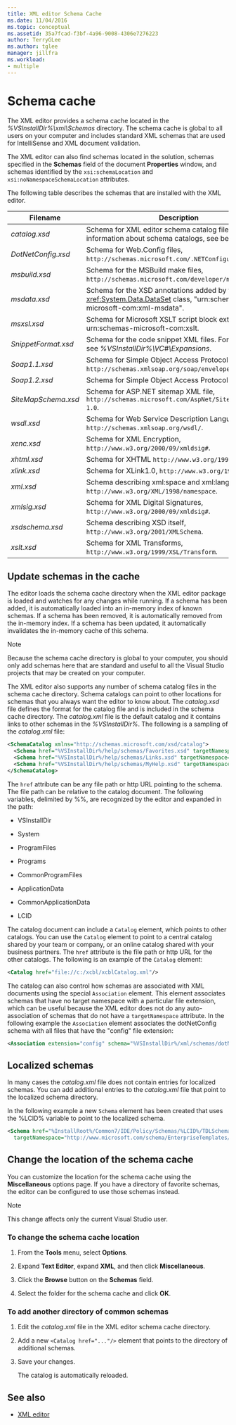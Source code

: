 ```yaml
---
title: XML editor Schema Cache
ms.date: 11/04/2016
ms.topic: conceptual
ms.assetid: 35a7fcad-f3bf-4a96-9008-4306e7276223
author: TerryGLee
ms.author: tglee
manager: jillfra
ms.workload:
- multiple
---
```

# Schema cache

The XML editor provides a schema cache located in the *%VSInstallDir%\xml\Schemas* directory. The schema cache is global to all users on your computer and includes standard XML schemas that are used for IntelliSense and XML document validation.

The XML editor can also find schemas located in the solution, schemas specified in the **Schemas** field of the document **Properties** window, and schemas identified by the `xsi:schemaLocation` and `xsi:noNamespaceSchemaLocation` attributes.

The following table describes the schemas that are installed with the XML editor.

| Filename | Description |
|-| - |
| *catalog.xsd* | Schema for XML editor schema catalog files. For information about schema catalogs, see below. |
| *DotNetConfig.xsd* | Schema for Web.Config files, `http://schemas.microsoft.com/.NETConfiguration/v2.0`. |
| *msbuild.xsd* | Schema for the MSBuild make files, `http://schemas.microsoft.com/developer/msbuild/2003`. |
| *msdata.xsd* | Schema for the XSD annotations added by the <xref:System.Data.DataSet> class, "urn:schemas-microsoft-com:xml-msdata". |
| *msxsl.xsd* | Schema for Microsoft XSLT script block extensions, urn:schemas-microsoft-com:xslt. |
| *SnippetFormat.xsd* | Schema for the code snippet XML files. For examples, see *%VSInstallDir%\VC#\Expansions*. |
| *Soap1.1.xsd* | Schema for Simple Object Access Protocol (SOAP) 1.1, `http://schemas.xmlsoap.org/soap/envelope/`. |
| *Soap1.2.xsd* | Schema for Simple Object Access Protocol 1.2. |
| *SiteMapSchema.xsd* | Schema for ASP.NET sitemap XML file, `http://schemas.microsoft.com/AspNet/SiteMap-File-1.0`. |
| *wsdl.xsd* | Schema for Web Service Description Language, `http://schemas.xmlsoap.org/wsdl/`. |
| *xenc.xsd* | Schema for XML Encryption, `http://www.w3.org/2000/09/xmldsig#`. |
| *xhtml.xsd* | Schema for XHTML `http://www.w3.org/1999/xhtml`. |
| *xlink.xsd* | Schema for XLink1.0, `http://www.w3.org/1999/xlink`. |
| *xml.xsd* | Schema describing xml:space and xml:lang attributes, `http://www.w3.org/XML/1998/namespace`. |
| *xmlsig.xsd* | Schema for XML Digital Signatures, `http://www.w3.org/2000/09/xmldsig#`. |
| *xsdschema.xsd* | Schema describing XSD itself, `http://www.w3.org/2001/XMLSchema`. |
| *xslt.xsd* | Schema for XML Transforms, `http://www.w3.org/1999/XSL/Transform`. |

## Update schemas in the cache

The editor loads the schema cache directory when the XML editor package is loaded and watches for any changes while running. If a schema has been added, it is automatically loaded into an in-memory index of known schemas. If a schema has been removed, it is automatically removed from the in-memory index. If a schema has been updated, it automatically invalidates the in-memory cache of this schema.

> [!NOTE]
> Because the schema cache directory is global to your computer, you should only add schemas here that are standard and useful to all the Visual Studio projects that may be created on your computer.

The XML editor also supports any number of schema catalog files in the schema cache directory. Schema catalogs can point to other locations for schemas that you always want the editor to know about. The *catalog.xsd* file defines the format for the catalog file and is included in the schema cache directory. The *catalog.xml* file is the default catalog and it contains links to other schemas in the *%VSInstallDir%*. The following is a sampling of the *catalog.xml* file:

```xml
<SchemaCatalog xmlns="http://schemas.microsoft.com/xsd/catalog">
  <Schema href="%VSInstallDir%/help/schemas/Favorites.xsd" targetNamespace="urn:Favorites-Schema"/>
  <Schema href="%VSInstallDir%/help/schemas/Links.xsd" targetNamespace="urn:Links-Schema"/>
  <Schema href="%VSInstallDir%/help/schemas/MyHelp.xsd" targetNamespace="urn:VSHelp-Schema"/>
</SchemaCatalog>
```

The `href` attribute can be any file path or http URL pointing to the schema. The file path can be relative to the catalog document. The following variables, delimited by %%, are recognized by the editor and expanded in the path:

- VSInstallDir

- System

- ProgramFiles

- Programs

- CommonProgramFiles

- ApplicationData

- CommonApplicationData

- LCID

The catalog document can include a `Catalog` element, which points to other catalogs. You can use the `Catalog` element to point to a central catalog shared by your team or company, or an online catalog shared with your business partners. The `href` attribute is the file path or http URL for the other catalogs. The following is an example of the `Catalog` element:

```xml
<Catalog href="file://c:/xcbl/xcblCatalog.xml"/>
```

The catalog can also control how schemas are associated with XML documents using the special `Association` element. This element associates schemas that have no target namespace with a particular file extension, which can be useful because the XML editor does not do any auto-association of schemas that do not have a `targetNamespace` attribute. In the following example the `Association` element associates the dotNetConfig schema with all files that have the "config" file extension:

```xml
<Association extension="config" schema="%VSInstallDir%/xml/schemas/dotNetConfig.xsd"/>
```

## Localized schemas

In many cases the *catalog.xml* file does not contain entries for localized schemas. You can add additional entries to the *catalog.xml* file that point to the localized schema directory.

In the following example a new `Schema` element has been created that uses the %LCID% variable to point to the localized schema.

```xml
<Schema href="%InstallRoot%/Common7/IDE/Policy/Schemas/%LCID%/TDLSchema.xsd"
  targetNamespace="http://www.microsoft.com/schema/EnterpriseTemplates/TDLSchema"/>
```

## Change the location of the schema cache

You can customize the location for the schema cache using the **Miscellaneous** options page. If you have a directory of favorite schemas, the editor can be configured to use those schemas instead.

> [!NOTE]
> This change affects only the current Visual Studio user.

### To change the schema cache location

1. From the **Tools** menu, select **Options**.

2. Expand **Text Editor**, expand **XML**, and then click **Miscellaneous**.

3. Click the **Browse** button on the **Schemas** field.

4. Select the folder for the schema cache and click **OK**.

### To add another directory of common schemas

1. Edit the *catalog.xml* file in the XML editor schema cache directory.

2. Add a new `<Catalog href="..."/>` element that points to the directory of additional schemas.

3. Save your changes.

   The catalog is automatically reloaded.

## See also

- [XML editor](../xml-tools/xml-editor.md)
